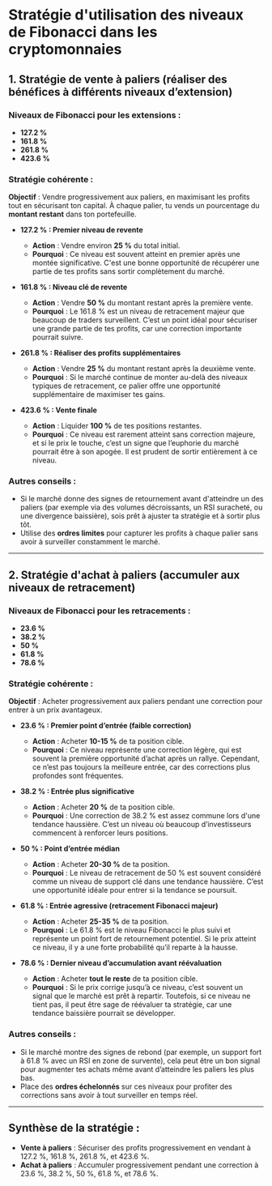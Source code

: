 
# Stratégie d'utilisation des niveaux de Fibonacci dans les cryptomonnaies

## 1. Stratégie de vente à paliers (réaliser des bénéfices à différents niveaux d’extension)

### Niveaux de Fibonacci pour les extensions :
- **127.2 %**
- **161.8 %**
- **261.8 %**
- **423.6 %**

### Stratégie cohérente :

**Objectif** : Vendre progressivement aux paliers, en maximisant les profits tout en sécurisant ton capital. À chaque palier, tu vends un pourcentage du **montant restant** dans ton portefeuille.

- **127.2 % : Premier niveau de revente**
   - **Action** : Vendre environ **25 %** du total initial.
   - **Pourquoi** : Ce niveau est souvent atteint en premier après une montée significative. C'est une bonne opportunité de récupérer une partie de tes profits sans sortir complètement du marché.
   
- **161.8 % : Niveau clé de revente**
   - **Action** : Vendre **50 %** du montant restant après la première vente.
   - **Pourquoi** : Le 161.8 % est un niveau de retracement majeur que beaucoup de traders surveillent. C’est un point idéal pour sécuriser une grande partie de tes profits, car une correction importante pourrait suivre.

- **261.8 % : Réaliser des profits supplémentaires**
   - **Action** : Vendre **25 %** du montant restant après la deuxième vente.
   - **Pourquoi** : Si le marché continue de monter au-delà des niveaux typiques de retracement, ce palier offre une opportunité supplémentaire de maximiser tes gains.

- **423.6 % : Vente finale**
   - **Action** : Liquider **100 %** de tes positions restantes.
   - **Pourquoi** : Ce niveau est rarement atteint sans correction majeure, et si le prix le touche, c’est un signe que l’euphorie du marché pourrait être à son apogée. Il est prudent de sortir entièrement à ce niveau.

### Autres conseils :
- Si le marché donne des signes de retournement avant d'atteindre un des paliers (par exemple via des volumes décroissants, un RSI suracheté, ou une divergence baissière), sois prêt à ajuster ta stratégie et à sortir plus tôt.
- Utilise des **ordres limites** pour capturer les profits à chaque palier sans avoir à surveiller constamment le marché.

---

## 2. Stratégie d'achat à paliers (accumuler aux niveaux de retracement)

### Niveaux de Fibonacci pour les retracements :
- **23.6 %**
- **38.2 %**
- **50 %**
- **61.8 %**
- **78.6 %**

### Stratégie cohérente :

**Objectif** : Acheter progressivement aux paliers pendant une correction pour entrer à un prix avantageux.

- **23.6 % : Premier point d’entrée (faible correction)**
   - **Action** : Acheter **10-15 %** de ta position cible.
   - **Pourquoi** : Ce niveau représente une correction légère, qui est souvent la première opportunité d’achat après un rallye. Cependant, ce n’est pas toujours la meilleure entrée, car des corrections plus profondes sont fréquentes.

- **38.2 % : Entrée plus significative**
   - **Action** : Acheter **20 %** de ta position cible.
   - **Pourquoi** : Une correction de 38.2 % est assez commune lors d'une tendance haussière. C’est un niveau où beaucoup d’investisseurs commencent à renforcer leurs positions.

- **50 % : Point d’entrée médian**
   - **Action** : Acheter **20-30 %** de ta position.
   - **Pourquoi** : Le niveau de retracement de 50 % est souvent considéré comme un niveau de support clé dans une tendance haussière. C’est une opportunité idéale pour entrer si la tendance se poursuit.

- **61.8 % : Entrée agressive (retracement Fibonacci majeur)**
   - **Action** : Acheter **25-35 %** de ta position.
   - **Pourquoi** : Le 61.8 % est le niveau Fibonacci le plus suivi et représente un point fort de retournement potentiel. Si le prix atteint ce niveau, il y a une forte probabilité qu’il reparte à la hausse.

- **78.6 % : Dernier niveau d’accumulation avant réévaluation**
   - **Action** : Acheter **tout le reste** de ta position cible.
   - **Pourquoi** : Si le prix corrige jusqu’à ce niveau, c’est souvent un signal que le marché est prêt à repartir. Toutefois, si ce niveau ne tient pas, il peut être sage de réévaluer ta stratégie, car une tendance baissière pourrait se développer.

### Autres conseils :
- Si le marché montre des signes de rebond (par exemple, un support fort à 61.8 % avec un RSI en zone de survente), cela peut être un bon signal pour augmenter tes achats même avant d’atteindre les paliers les plus bas.
- Place des **ordres échelonnés** sur ces niveaux pour profiter des corrections sans avoir à tout surveiller en temps réel.

---

## Synthèse de la stratégie :

- **Vente à paliers** : Sécuriser des profits progressivement en vendant à 127.2 %, 161.8 %, 261.8 %, et 423.6 %.
- **Achat à paliers** : Accumuler progressivement pendant une correction à 23.6 %, 38.2 %, 50 %, 61.8 %, et 78.6 %.
